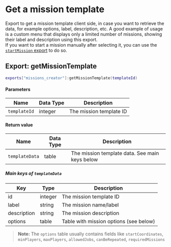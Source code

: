 # Get a mission template
Export to get a mission template client side, in case you want to retrieve the data, for example options, label, description, etc.
A good example of usage is a custom menu that displays only a limited number of missions, showing their label and description using this export.  
If you want to start a mission manually after selecting it, you can use the [`startMission` export](../server/start-mission.md) to do so.

## Export: getMissionTemplate
```lua
exports["missions_creator"]:getMissionTemplate(templateId)
```

#### Parameters
| Name               | Data Type | Description                |
| ------------------ | --------- | -------------------------- |
| `templateId`         | integer   | The mission template ID              |

#### Return value

| Name           | Data Type | Description                   |
| -------------- | --------- | ----------------------------- |
| `templateData` | table   | The mission template data. See main keys below |

##### Main keys of `templateData`

| Key         | Type     | Description                                 |
| ----------- | -------- | ------------------------------------------- |
| id          | integer  | The mission template ID                     |
| label       | string   | The mission name/label                      |
| description | string   | The mission description                     |
| options     | table    | Table with mission options (see below)      |

> **Note:** The `options` table usually contains fields like `startCoordinates`, `minPlayers`, `maxPlayers`, `allowedJobs`, `canBeRepeated`, `requiredMissions`